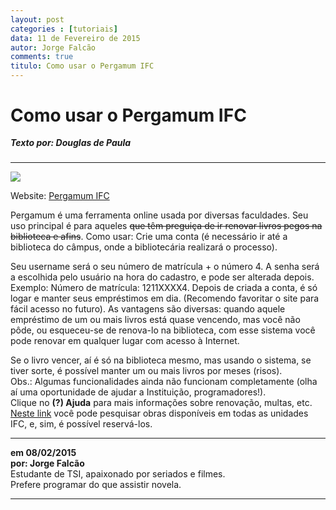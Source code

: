```yaml
---
layout: post
categories : [tutoriais]
data: 11 de Fevereiro de 2015
autor: Jorge Falcão
comments: true
titulo: Como usar o Pergamum IFC
---
```


<h1>Como usar o Pergamum IFC</h1>
<h5 style="margin-top:-1px;">Texto por: Douglas de Paula</h5>
<hr>

<img class="image-show" src="{{ site.baseurl }}/img/pergamum.jpg"><img>

<div class="post-content">

Website: <a href="http://pergamum.ifc.edu.br/pergamum/biblioteca/index.php" target="_blank">Pergamum IFC</a>

<p>Pergamum é uma ferramenta online usada por diversas faculdades. Seu uso principal é para
aqueles <span style="text-decoration:line-through">que têm preguiça de ir renovar livros pegos na biblioteca e afins</span>.
Como usar: Crie uma conta (é necessário ir até a biblioteca do câmpus, onde a bibliotecária realizará o
processo).</p>

<p>Seu username será o seu número de matrícula + o número 4. A senha será a escolhida pelo
usuário na hora do cadastro, e pode ser alterada depois. Exemplo: Número de matrícula:
1211XXXX4. Depois de criada a conta, é só logar e manter seus empréstimos em dia.
(Recomendo favoritar o site para fácil acesso no futuro). As vantagens são diversas: quando
aquele empréstimo de um ou mais livros está quase vencendo, mas você não pôde, ou
esqueceu-se de renova-lo na biblioteca, com esse sistema você pode renovar em qualquer
lugar com acesso à Internet.</p>

</p>Se o livro vencer, aí é só na biblioteca mesmo, mas usando o
sistema, se tiver sorte, é possível manter um ou mais livros por meses (risos). <br/>Obs.: Algumas
funcionalidades ainda não funcionam completamente (olha aí uma oportunidade de ajudar a
Instituição, programadores!). <br/>Clique no <strong>(?) Ajuda</strong> para mais informações sobre renovação,
multas, etc.
<a href="http://pergamum.ifc.edu.br/pergamum/biblioteca/index.php" target="_blank">Neste link</a> você pode pesquisar
obras disponíveis em todas as unidades IFC, e, sim, é possível reservá-los.</p>

</div>
<hr>
<div class="info-post">
<b>em 08/02/2015 <br/>
por: Jorge Falcão</b><br/>
<div class="image-author-falcao"></div>
<div class="author-description-falcao">
	Estudante de TSI, apaixonado por seriados e filmes.<br> Prefere programar do que assistir novela.
</div>
</div>
<hr>
